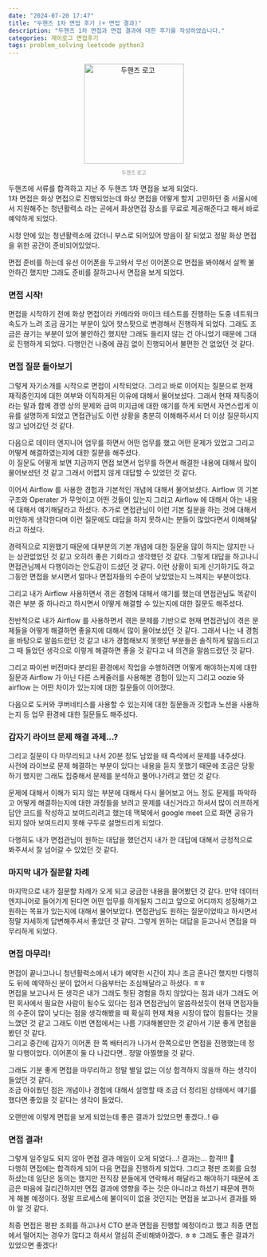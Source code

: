 ```yaml
---
date: "2024-07-20 17:47"
title: "두핸즈 1차 면접 후기 (+ 면접 결과)"
description: "두핸즈 1차 면접과 면접 결과에 대한 후기를 작성하였습니다."
categories: 제이로그 면접후기
tags: problem_solving leetcode python3
---
```


<div style="text-align: center;">
    <img width="200" alt="두핸즈 로고" src="https://github.com/user-attachments/assets/95303ccd-70be-40db-bab3-e7d62a93c7b3">
    <p style="font-size: 10px; text-align: center; opacity: 0.5;">두핸즈 로고</p>
</div>

두핸즈에 서류를 합격하고 지난 주 두핸즈 1차 면접을 보게 되었다.  
1차 면접은 화상 면접으로 진행되었는데 화상 면접을 어떻게 할지 고민하던 중 서울시에서 지원해주는 청년활력소 라는 곧에서 화상면접 장소를 무료로 제공해준다고 해서 바로 예악하게 되었다.  

시청 안에 있는 청년활력소에 갔더니 부스로 되어있어 방음이 잘 되었고 정말 화상 면접을 위한 공간이 준비되어있었다.  

면접 준비를 하는데 유선 이어폰을 두고와서 무선 이어폰으로 면접을 봐야해서 살짝 불안하긴 했지만 그래도 준비를 잘하고나서 면접을 보게 되었다.  

### 면접 시작!

면접을 시작하기 전에 화상 면접이라 카메라와 마이크 테스트를 진행하는 도중 네트워크 속도가 느려 조금 끊기는 부분이 있어 핫스팟으로 변경해서 진행하게 되었다.
그래도 조금은 끊기는 부분이 있어 불안하긴 했지만 그래도 들리지 않는 건 아니었기 때문에 그대로 진행하게 되었다. 다행인건 나중에 끊김 없이 진행되어서 불편한 건 없었던 것 같다.  

### 면접 질문 돌아보기 

그렇게 자기소개를 시작으로 면접이 시작되었다. 그리고 바로 이어지는 질문으로 현재 재직중인지에 대한 여부와 이직하게된 이유에 대해서 물어보셨다.
그래서 현재 재직중이라는 말과 함께 경영 상의 문제와 급여 미지급에 대한 얘기를 하게 되면서 자연스럽게 이유를 설명하게 되었고 면접관님도 이런 상황을 충분히 이해해주셔서 더 이상 질문하시지 않고 넘어갔던 것 같다.  

다음으로 데이터 엔지니어 업무를 하면서 어떤 업무를 했고 어떤 문제가 있었고 그리고 어떻게 해결하였는지에 대한 질문을 해주셨다.  
이 질문도 어떻게 보면 지금까지 면접 보면서 업무를 하면서 해결한 내용에 대해서 많이 물어보셨던 것 같고 그래서 어렵지 않게 대답할 수 있었던 것 같다.  

이어서 Airflow 를 사용한 경험과 기본적인 개념에 대해서 물어보셨다. Airflow 의 기본 구조와 Operater 가 무엇이고 어떤 것들이 있는지 그리고 Airflow 에 대해서 아는 내용에 대해서 얘기해달라고 하셨다. 
추가로 면접관님이 이런 기본 질문을 하는 것에 대해서 미안하게 생각한다며 이런 질문에도 대답을 하지 못하시는 분들이 많았다면서 이해해달라고 하셨다.  

경력직으로 지원했기 때문에 대부분의 기본 개념에 대한 질문을 많이 하지는 않지만 나는 상관없었던 것 같고 오히려 좋은 기회라고 생각했던 것 같다. 그렇게 대답을 하고나니 면접관님께서 다행이라는 안도감이 드셨던 것 같다. 
이런 상황이 되게 신기하기도 하고 그동안 면접을 보시면서 얼마나 면접자들의 수준이 낮았었는지 느껴지는 부분이었다.  

그리고 내가 Airflow 사용하면서 겪은 경험에 대해서 얘기를 했는데 면접관님도 똑같이 겪은 부분 중 하나라고 하시면서 어떻게 해결할 수 있는지에 대한 질문도 해주셨다.  

전반적으로 내가 Airflow 를 사용하면서 겪은 문제를 기반으로 현재 면접관님이 겪은 문제들을 어떻게 해결하면 좋을지에 대해서 많이 물어보셨던 것 같다.
그래서 나는 내 경험을 바탕으로 말씀드렸던 것 같고 내가 경험해보지 못햇던 부분들은 솔직하게 말씀드리고 그 때 들었던 생각으로 이렇게 해결하면 좋을 것 같다고 내 의견을 말씀드렸던 것 같다.  

그리고 파이썬 버전마다 분리된 환경에서 작업을 수행하려면 어떻게 해야하는지에 대한 질문과 Airflow 가 아닌 다른 스케줄러를 사용해본 경험이 있는지 그리고 oozie 와 airflow 는 어떤 차이가 있는지에 대한 질문들이 이어졌다.  

다음으로 도커와 쿠버네티스를 사용할 수 있는지에 대한 질문들과 깃헙과 노션을 사용하는지 등 업무 환경에 대한 질문들도 해주셨다.  

### 갑자기 라이브 문제 해결 과제...?

그리고 질문이 다 마무리되고 나서 20분 정도 남았을 때 즉석에서 문제를 내주셨다.  
사전에 라이브로 문제 해결하는 부분이 있다는 내용을 듣지 못했기 때문에 조금은 당황하기 했지만 그래도 집중해서 문제를 분석하고 풀어나가려고 했던 것 같다.  

문제에 대해서 이해가 되지 않는 부분에 대해서 다시 물어보고 어느 정도 문제를 파악하고 어떻게 해결하는지에 대한 과정들을 보려고 문제를 내신거라고 하셔서 많이 러프하게 답안 코드를 작성하고 보여드리려고 했는데
맥북에서 google meet 으로 화면 공유가 되지 않아 보여드리지 못해 구두로 설명드리게 되었다.  

다행히도 내가 면접관님이 원하는 대답을 했던건지 내가 한 대답에 대해서 긍정적으로 봐주셔서 잘 넘어갈 수 있었던 것 같다.  

### 마지막 내가 질문할 차례

마지막으로 내가 질문할 차례가 오게 되고 궁금한 내용을 물어봤던 것 같다. 만약 데이터 엔지니어로 들어가게 된다면 어떤 업무를 하게될지 그리고 앞으로 어디까지 성장해가고 원하는 목표가 있는지에 대해서 물어보았다. 
면접관님도 원하는 질문이었따고 하시면서 정말 자세하게 답변해주셔서 좋았던 것 같다. 그렇게 원하는 대답을 듣고나서 면접을 마무리하게 되었다.  

### 면접 마무리!

면접이 끝나고나니 청년활력소에서 내가 예약한 시간이 지나 조금 혼나긴 했지만 다행히도 뒤에 예약하신 분이 없어서 다음부터는 조심해달라고 하셨다. ㅎㅎ  
면접을 보고나서 든 생각은 내가 그래도 헛된 경험을 하지 않았다는 점과 내가 그래도 어떤 회사에서 필요한 사람이 될수도 있다는 점과 면접관님이 말씀하셨듯이 현재 면접자들의 수준이 많이 낮다는 점을 생각해봤을 때 
확실히 현재 채용 시장이 많이 힘들다는 것을 느꼈던 것 같고 그래도 이번 면접에서는 나름 기대해볼만한 것 같아서 기분 좋게 면접을 봤던 것 같다.  
그리고 중간에 갑자기 이어폰 한 쪽 배터리가 나가서 한쪽으로만 면접을 진행했는데 정말 다행이었다. 이어폰이 둘 다 나갔다면.. 정말 아찔했을 것 같다.  

그래도 기분 좋게 면접을 마무리하고 정말 별일 없는 이상 합격하지 않을까 하는 생각이 들었던 것 같다.  
조금 아쉬웠던 점은 개념이나 경험에 대해서 설명할 때 조금 더 정리된 상태에서 얘기를 했다면 좋았을 것 같다는 생각이 들었다.  

오랜만에 이렇게 면접을 보게 되었는데 좋은 결과가 있었으면 좋겠다..! 😆


### 면접 결과!

그렇게 일주일도 되지 않아 면접 결과 메일이 오게 되었다...!  결과는... 합격!!! 🎉  
다행히 면접에는 합격하게 되어 다음 면접을 진행하게 되었다. 그리고 평판 조회를 요청하셨는데 일단은 동의는 했지만 전직장 분들에게 연락해서 해달라고 해야하기 때문에 조금은 마음에 걸리긴하지만 면접 결과에 영향을 주는 것은 아니라고 하셨기 때문에 편하게 해볼 예정이다.
정말 프로세스에 불이익이 없을 것인지는 면접을 보고나서 결과를 봐야 알 것 같다.  

최종 면접은 평판 조회를 하고나서 CTO 분과 면접을 진행할 예정이라고 했고 최종 면접에서 떨어지는 경우가 많다고 하셔서 열심히 준비해봐야겠다. ㅎㅎ 그래도 좋은 결과가 있었으면 좋겠다!